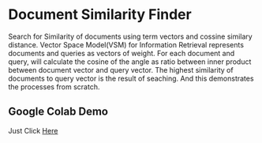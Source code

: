 # Document Similarity Finder

Search for Similarity of documents using term vectors and cossine similary distance. Vector Space Model(VSM) for Information Retrieval represents documents and queries as vectors of weight.  For each document and query, will calculate the cosine of the angle as ratio between inner product between document vector and query vector. The highest similarity of documents to query vector is the result of seaching. And this demonstrates the processes from scratch.

## Google Colab Demo
Just Click [Here](https://colab.research.google.com/drive/1W5_BqnBKSAuZUPzdRUdmUrTD3T9FOBwM?usp=sharing)
